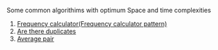 Some common algorithims with optimum Space and time complexities

1. [Frequency calculator(Frequency calculator pattern)](https://github.com/ishan123456789/algos/blob/main/frequencyCalculator.js)
2. [Are there duplicates](https://github.com/ishan123456789/algos/blob/main/areThereDuplicate.js)
3. [Average pair](https://github.com/ishan123456789/algos/blob/main/averagePair.js)
